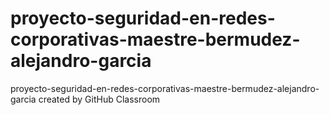 # proyecto-seguridad-en-redes-corporativas-maestre-bermudez-alejandro-garcia
proyecto-seguridad-en-redes-corporativas-maestre-bermudez-alejandro-garcia created by GitHub Classroom






